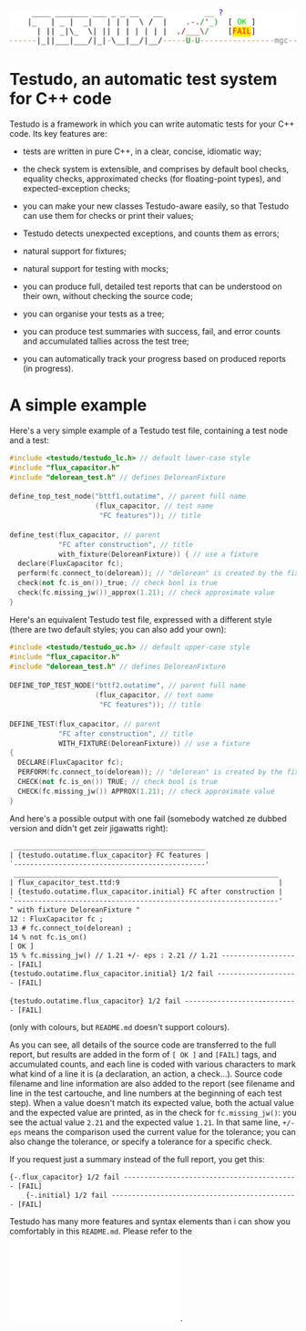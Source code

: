 ![logo](/doc/ascii_logo.png)

# Testudo, an automatic test system for C++ code

Testudo is a framework in which you can write automatic tests for your C++
code.  Its key features are:

- tests are written in pure C++, in a clear, concise, idiomatic way;

- the check system is extensible, and comprises by default bool checks,
  equality checks, approximated checks (for floating-point types), and
  expected-exception checks;

- you can make your new classes Testudo-aware easily, so that Testudo can use
  them for checks or print their values;

- Testudo detects unexpected exceptions, and counts them as errors;

- natural support for fixtures;

- natural support for testing with mocks;

- you can produce full, detailed test reports that can be understood on their
  own, without checking the source code;

- you can organise your tests as a tree;

- you can produce test summaries with success, fail, and error counts and
  accumulated tallies across the test tree;
  
- you can automatically track your progress based on produced reports (in
  progress).

# A simple example

Here's a very simple example of a Testudo test file, containing a test node and
a test:
```c++
#include <testudo/testudo_lc.h> // default lower-case style
#include "flux_capacitor.h"
#include "delorean_test.h" // defines DeloreanFixture

define_top_test_node("bttf1.outatime", // parent full name
                     (flux_capacitor, // test name
                      "FC features")); // title

define_test(flux_capacitor, // parent
            "FC after construction", // title
            with_fixture(DeloreanFixture)) { // use a fixture
  declare(FluxCapacitor fc);
  perform(fc.connect_to(delorean)); // "delorean" is created by the fixture
  check(not fc.is_on())_true; // check bool is true
  check(fc.missing_jw())_approx(1.21); // check approximate value
}
```

Here's an equivalent Testudo test file, expressed with a different style (there
are two default styles; you can also add your own):
```c++
#include <testudo/testudo_uc.h> // default upper-case style
#include "flux_capacitor.h"
#include "delorean_test.h" // defines DeloreanFixture

DEFINE_TOP_TEST_NODE("bttf2.outatime", // parent full name
                     (flux_capacitor, // text name
                      "FC features")); // title

DEFINE_TEST(flux_capacitor, // parent
            "FC after construction", // title
            WITH_FIXTURE(DeloreanFixture)) // use a fixture
{
  DECLARE(FluxCapacitor fc);
  PERFORM(fc.connect_to(delorean)); // "delorean" is created by the fixture
  CHECK(not fc.is_on()) TRUE; // check bool is true
  CHECK(fc.missing_jw()) APPROX(1.21); // check approximate value
}
```

And here's a possible output with one fail (somebody watched ze dubbed version
and didn't get zeir jigawatts right):
```
 _______________________________________________
| {testudo.outatime.flux_capacitor} FC features |
`-----------------------------------------------'
 _________________________________________________________________
| flux_capacitor_test.ttd:9                                       |
| {testudo.outatime.flux_capacitor.initial} FC after construction |
`-----------------------------------------------------------------'
" with fixture DeloreanFixture "
12 : FluxCapacitor fc ;
13 # fc.connect_to(delorean) ;
14 % not fc.is_on()                                                     [ OK ]
15 % fc.missing_jw() // 1.21 +/- eps : 2.21 // 1.21 ------------------- [FAIL]
{testudo.outatime.flux_capacitor.initial} 1/2 fail -------------------- [FAIL]

{testudo.outatime.flux_capacitor} 1/2 fail ---------------------------- [FAIL]
```
(only with colours, but `README.md` doesn't support colours).

As you can see, all details of the source code are transferred to the full
report, but results are added in the form of `[ OK ]` and `[FAIL]` tags, and
accumulated counts, and each line is coded with various characters to mark what
kind of a line it is (a declaration, an action, a check…).  Source code
filename and line information are also added to the report (see filename and
line in the test cartouche, and line numbers at the beginning of each test
step).  When a value doesn't match its expected value, both the actual value
and the expected value are printed, as in the check for `fc.missing_jw()`: you
see the actual value `2.21` and the expected value `1.21`.  In that same line,
`+/- eps` means the comparison used the current value for the tolerance; you
can also change the tolerance, or specify a tolerance for a specific check.

If you request just a summary instead of the full report, you get this:
```
{-.flux_capacitor} 1/2 fail ------------------------------------------- [FAIL]
    {-.initial} 1/2 fail ---------------------------------------------- [FAIL]
```

Testudo has many more features and syntax elements than i can show you
comfortably in this `README.md`.  Please refer to the
![guide](/doc/testudo.pdf).
